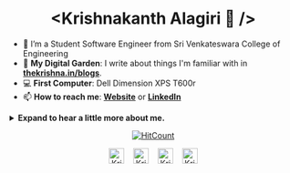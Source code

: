 <h1 align="center"> &lt;Krishnakanth Alagiri 🌻 /&gt;</h1>

- 🔭 I’m a Student Software Engineer from Sri Venkateswara College of Engineering
- 🌱 **My Digital Garden**: I write about things I'm familiar with in **[thekrishna.in/blogs](https://thekrishna.in/blogs/index.html)**.
- :computer: **First Computer**: Dell Dimension XPS T600r
- 📫 **How to reach me**: **[Website](https://thekrishna.in/)** or **[LinkedIn](https://linkedin.com/in/krishnaalagiri/)**

<details>
<summary>
  <b>Expand to hear a little more about me.</b>
</summary>


### Little More About Me 🧭

I'm very much a kid at heart, love to cook :ramen:, listen to jazz :saxophone: and play video games :video_game:. I also love Hackathons (Who doesn't love Pizzas, Red Bull and Swags). I'm currently focusing :dart: of Cloud Architectures, Language Technologies and Deep Learning.

Here's my favourite song for you :trumpet:- [**Feeling Good** by **Nina Simone**.](https://youtube.com/watch?v=BNMKGYiJpvg)

<table>
    <thead>
        <tr>
            <th>
                <h3>Programming&nbsp;📜</h3>
            </th>
            <th>
                <h3>Database&nbsp;📊</h3>
            </th>
            <th>
                <h3>Automate&nbsp;🤖</h3>
            </th>
            <th>
                <h3>Tools&nbsp;and&nbsp;Frameworks&nbsp;🔨</h3>
            </th>
            <th>
                <h3>Design&nbsp;🎨</h3>
            </th>
        </tr>
    </thead>
    <tbody>
        <tr>
            <td>
                <!-- Programming --!>
                <img height="32" width="32" src="https://cdn.thekrishna.in/img/icon/python.svg" />&nbsp; <img height="32" width="32" src="https://cdn.thekrishna.in/img/icon/java.svg" />&nbsp;<img height="32" width="32" src="https://cdn.thekrishna.in/img/icon/javascript.svg" />&nbsp; <img height="32" width="32" src="https://cdn.thekrishna.in/img/icon/html5.svg" />&nbsp; <img height="32" width="32" src="https://cdn.thekrishna.in/img/icon/css3.svg" />&nbsp; <img height="32" width="32" src="https://cdn.thekrishna.in/img/icon/php.svg" />&nbsp; <img height="32" width="32" src="https://cdn.thekrishna.in/img/icon/cplusplus.svg" />&nbsp;
            </td>
            <td>
                <img height="32" width="32" src="https://cdn.thekrishna.in/img/icon/mysql.svg" />&nbsp; <img height="32" width="32" src="https://cdn.thekrishna.in/img/icon/mongodb.svg" />&nbsp; <img height="32" width="32" src="https://cdn.thekrishna.in/img/icon/influxdb.svg" />&nbsp;&nbsp;<img height="32" width="32" src="https://cdn.thekrishna.in/img/icon/couchdb.svg" />&nbsp;
            </td>
            <td>
                <!-- Automatea --!>
                <img height="32" width="32" src="https://cdn.thekrishna.in/img/icon/docker.svg" />&nbsp;
                <img height="32" width="32" src="https://cdn.thekrishna.in/img/icon/kubernetes.svg" />&nbsp;
                <img height="32" width="32" src="https://unpkg.com/simple-icons@v3/icons/jenkins.svg" />&nbsp;
                <img height="32" width="32" src="https://cdn.thekrishna.in/img/icon/travisci.svg" />&nbsp;
            </td>
            <td>
                <!-- Tools and Framework --!>
                <img height="32" width="32" src="https://cdn.thekrishna.in/img/icon/pytorch.svg" />&nbsp;
                <img height="32" width="32" src="https://cdn.thekrishna.in/img/icon/tensorflow.svg" />&nbsp;
                <img height="32" width="32" src="https://cdn.thekrishna.in/img/icon/opencv.svg" />&nbsp;
                <img height="32" width="32" src="https://unpkg.com/simple-icons@v3/icons/linux.svg" />&nbsp;
                <img height="32" width="32" src="https://cdn.thekrishna.in/img/icon/apachespark.svg" />&nbsp;
                <img height="32" width="32" src="https://unpkg.com/simple-icons@v3/icons/flask.svg" />&nbsp;
                <img height="32" width="32" src="https://cdn.thekrishna.in/img/icon/grafana.svg" />&nbsp;
                <img height="32" width="32" src="https://cdn.thekrishna.in/img/icon/git.svg" />&nbsp;
            </td>
            <td>
                <!-- Design --!>
                <img height="32" width="32" src="https://cdn.thekrishna.in/img/icon/adobephotoshop.svg" />&nbsp;
                <img height="32" width="32" src="https://cdn.thekrishna.in/img/icon/adobexd.svg" />&nbsp;
                <img height="32" width="32" src="https://cdn.thekrishna.in/img/icon/bootstrap.svg" />&nbsp;
                <img height="32" width="32" src="https://cdn.thekrishna.in/img/icon/inkscape.svg" />&nbsp;
                <img height="32" width="32" src="https://cdn.thekrishna.in/img/icon/gimp.svg" />&nbsp;
            </td>
        </tr>
    </tbody>
</table>

<br></details>
<!-- footer --!>
<p align="center"><a href="http://hits.dwyl.com/K-Kraken/K-Kraken"><img src="http://hits.dwyl.com/K-Kraken/K-Kraken.svg" alt="HitCount"></a></p>
<p align="center">
    <a id="GitHub" href="https://github.com/bearlike/"><img width="27px" src="https://thekrishna.in/bearlike/img/gh.png" alt="Krishnakanth Alagiri - GitHub" /></a>
    &nbsp;&nbsp;     
    <a id="LinkedIn" href="https://linkedin.com/in/krishnaalagiri/"><img width="27px" src="https://thekrishna.in/bearlike/img/linkedin.png" alt="Krishnakanth Alagiri - LinkedIn" /></a> 
    &nbsp;&nbsp;
    <a id="Website" href="https://thekrishna.in/"><img width="27px" src="https://thekrishna.in/bearlike/img/web.png" alt="Krishnakanth Alagiri - Website" /></a>
    &nbsp;&nbsp;
   <a id="Mail" href="mailto:krishna.alagiri03@gmail.com"><img width="27px" src="https://thekrishna.in/bearlike/img/mail.png?" alt="Krishnakanth Alagiri - Mail"/></a>
</p>

<!--<img src="https://imgur.com/rilHVxA.png"/>--!>
